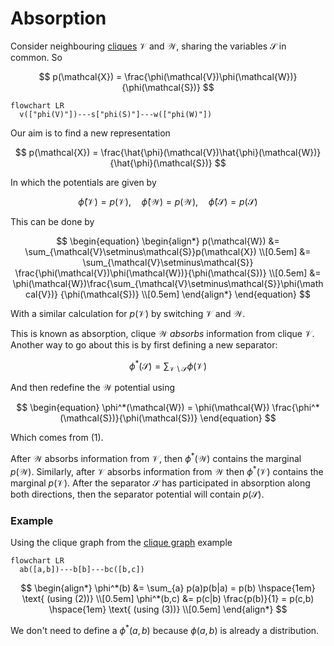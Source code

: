 # Absorption

Consider neighbouring [cliques](202210131111.md) $\mathcal{V}$ and
$\mathcal{W}$, sharing the variables $\mathcal{S}$ in common. So

$$
p(\mathcal{X}) = \frac{\phi(\mathcal{V})\phi(\mathcal{W})}{\phi(\mathcal{S})}
$$

```mermaid
flowchart LR
  v(["phi(V)"])---s["phi(S)"]---w(["phi(W)"])
```

Our aim is to find a new representation

$$
p(\mathcal{X}) = \frac{\hat{\phi}(\mathcal{V})\hat{\phi}(\mathcal{W})}
{\hat{\phi}(\mathcal{S})}
$$

In which the potentials are given by

$$
\hat{\phi}(\mathcal{V}) = p(\mathcal{V}), \hspace{1em}
\hat{\phi}(\mathcal{W}) = p(\mathcal{W}), \hspace{1em}
\hat{\phi}(\mathcal{S}) = p(\mathcal{S})
$$

This can be done by

$$
\begin{equation}
\begin{align*}
p(\mathcal{W}) &= \sum_{\mathcal{V}\setminus\mathcal{S}}p(\mathcal{X}) \\[0.5em]
&= \sum_{\mathcal{V}\setminus\mathcal{S}}
\frac{\phi(\mathcal{V})\phi(\mathcal{W})}{\phi(\mathcal{S})} \\[0.5em]
&= \phi(\mathcal{W})\frac{\sum_{\mathcal{V}\setminus\mathcal{S}}\phi(\mathcal{V})}
{\phi(\mathcal{S})} \\[0.5em]
\end{align*}
\end{equation}
$$

With a similar calculation for $p(\mathcal{V})$ by switching $\mathcal{V}$ and
$\mathcal{W}$.

This is known as absorption, clique $\mathcal{W}$ *absorbs* information from 
clique $\mathcal{V}$. Another way to go about this is by first defining a new
separator:

$$
\begin{equation}
\phi^*(\mathcal{S}) = \sum_{\mathcal{V}\setminus\mathcal{S}} \phi(\mathcal{V})
\end{equation}
$$

And then redefine the $\mathcal{W}$ potential using

$$
\begin{equation}
\phi^*(\mathcal{W}) = \phi(\mathcal{W})
\frac{\phi^*(\mathcal{S})}{\phi(\mathcal{S})}
\end{equation}
$$

Which comes from $(1)$.

After $\mathcal{W}$ absorbs information from $\mathcal{V}$, then 
$\phi^*(\mathcal{W})$ contains the marginal $p(\mathcal{W})$. Similarly, after 
$\mathcal{V}$ absorbs information from $\mathcal{W}$ then $\phi^*(\mathcal{V})$
contains the marginal $p(\mathcal{V})$. After the separator $\mathcal{S}$ has
participated in absorption along both directions, then the separator potential
will contain $p(\mathcal{S})$.

### Example

Using the clique graph from the [clique graph](202211031127.md) example

```mermaid
flowchart LR
  ab([a,b])---b[b]---bc([b,c])
```

$$
\begin{align*}
\phi^*(b) &= \sum_{a} p(a)p(b|a) = p(b) \hspace{1em} \text{ (using (2))} \\[0.5em]
\phi^*(b,c) &= p(c|b) \frac{p(b)}{1} = p(c,b) \hspace{1em} \text{ (using (3))} \\[0.5em]
\end{align*}
$$

We don't need to define a $\phi^*(a,b)$ because $\phi(a,b)$ is already a
distribution.
